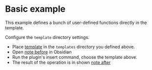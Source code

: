 # Basic example

This example defines a bunch of user-defined functions directly in the template.

Configure the `template` directory settings.

- Place [template](template.md) in the `templates` directory you defined above.
- Open [note before](note-before.md) in Obsidian
- Run the plugin's insert command, choose the template above.
- The result of the operation is in shown [note after](note-after.md)
